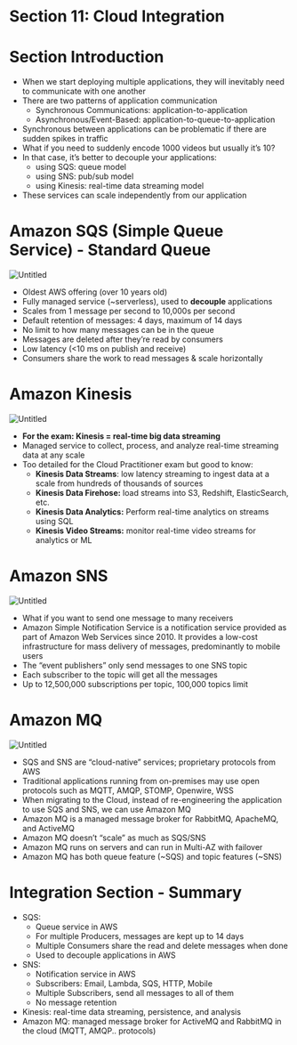 # Section 11: Cloud Integration

# Section Introduction

- When we start deploying multiple applications, they will inevitably need to communicate with one another
- There are two patterns of application communication
    - Synchronous Communications: application-to-application
    - Asynchronous/Event-Based: application-to-queue-to-application
- Synchronous between applications can be problematic if there are sudden spikes in traffic
- What if you need to suddenly encode 1000 videos but usually it’s 10?
- In that case, it’s better to decouple your applications:
    - using SQS: queue model
    - using SNS: pub/sub model
    - using Kinesis: real-time data streaming model
- These services can scale independently from our application

# Amazon SQS (Simple Queue Service) - Standard Queue

![Untitled](Section%2011%20Cloud%20Integration%20322103da891241f6bc4e16c9c98f575e/Untitled.png)

- Oldest AWS offering (over 10 years old)
- Fully managed service (~serverless), used to ****************decouple**************** applications
- Scales from 1 message per second to 10,000s per second
- Default retention of messages: 4 days, maximum of 14 days
- No limit to how many messages can be in the queue
- Messages are deleted after they’re read by consumers
- Low latency (<10 ms on publish and receive)
- Consumers share the work to read messages & scale horizontally

# Amazon Kinesis

![Untitled](Section%2011%20Cloud%20Integration%20322103da891241f6bc4e16c9c98f575e/Untitled%201.png)

- ********************************************************************************************************For the exam: Kinesis = real-time big data streaming********************************************************************************************************
- Managed service to collect, process, and analyze real-time streaming data at any scale
- Too detailed for the Cloud Practitioner exam but good to know:
    - ******************************Kinesis Data Streams******************************: low latency streaming to ingest data at a scale from hundreds of thousands of sources
    - ********************************************Kinesis Data Firehose:******************************************** load streams into S3, Redshift, ElasticSearch, etc.
    - ********************************Kinesis Data Analytics:******************************** Perform real-time analytics on streams using SQL
    - **********************************************Kinesis Video Streams:********************************************** monitor real-time video streams for analytics or ML

# Amazon SNS

![Untitled](Section%2011%20Cloud%20Integration%20322103da891241f6bc4e16c9c98f575e/Untitled%202.png)

- What if you want to send one message to many receivers
- Amazon Simple Notification Service is a notification service provided as part of Amazon Web Services since 2010. It provides a low-cost infrastructure for mass delivery of messages, predominantly to mobile users
- The “event publishers” only send messages to one SNS topic
- Each subscriber to the topic will get all the messages
- Up to 12,500,000 subscriptions per topic, 100,000 topics limit

# Amazon MQ

![Untitled](Section%2011%20Cloud%20Integration%20322103da891241f6bc4e16c9c98f575e/Untitled%203.png)

- SQS and SNS are “cloud-native” services; proprietary protocols from AWS
- Traditional applications running from on-premises may use open protocols such as MQTT, AMQP, STOMP, Openwire, WSS
- When migrating to the Cloud, instead of re-engineering the application to use SQS and SNS, we can use Amazon MQ
- Amazon MQ is a managed message broker for RabbitMQ, ApacheMQ, and ActiveMQ
- Amazon MQ doesn’t “scale” as much as SQS/SNS
- Amazon MQ runs on servers and can run in Multi-AZ with failover
- Amazon MQ has both queue feature (~SQS) and topic features (~SNS)

# Integration Section - Summary

- SQS:
    - Queue service in AWS
    - For multiple Producers, messages are kept up to 14 days
    - Multiple Consumers share the read and delete messages when done
    - Used to decouple applications in AWS
- SNS:
    - Notification service in AWS
    - Subscribers: Email, Lambda, SQS, HTTP, Mobile
    - Multiple Subscribers, send all messages to all of them
    - No message retention
- Kinesis: real-time data streaming, persistence, and analysis
- Amazon MQ: managed message broker for ActiveMQ and RabbitMQ in the cloud (MQTT, AMQP.. protocols)